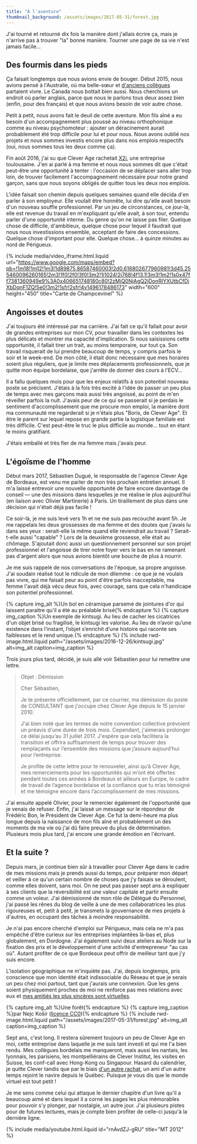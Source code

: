 ```yaml
---
title: "À l'aventure"
thumbnail_background: /assets/images/2017-05-31/forest.jpg
---
```


J'ai tourné et retourné dix fois la manière dont j'allais écrire ça, mais je
n'arrive pas à trouver "la" bonne manière. Tourner une page de sa vie n'est
jamais facile…

<!-- more -->

## Des fourmis dans les pieds

Ça faisait longtemps que nous avions envie de bouger. Début 2015, nous avions
pensé à l'Australie, où ma belle-sœur et
[d'anciens collègues](http://wearemoving.net/) partaient vivre. Le Canada nous
bottait bien aussi. Nous cherchions un endroit où parler anglais, parce que nous
le parlons tous deux assez bien (enfin, pour des français) et que nous avions
besoin de voir autre chose.

Petit à petit, nous avons fait le deuil de cette aventure. Mon fils aîné a eu
besoin d'un accompagnement plus poussé au niveau orthophonique comme au niveau
psychomoteur : ajouter un déracinement aurait probablement été trop difficile
pour lui et pour nous. Nous avons oublié nos projets et nous sommes investis
encore plus dans nos emplois respectifs (oui, nous sommes tous les deux comme
ça).

Fin août 2016, j'ai su que Clever Age rachetait [X2i](http://www.x2i.fr/), une
entreprise toulousaine. J'en ai parlé à ma femme et nous nous sommes dit que
c'était peut-être une opportunité à tenter : l'occasion de se déplacer sans
aller trop loin, de trouver facilement l'accompagnement nécessaire pour notre
grand garçon, sans que nous soyons obligés de quitter tous les deux nos emplois.

L'idée faisait son chemin depuis quelques semaines quand elle décida d'en parler
à son employeur. Elle voulait être honnête, lui dire qu'elle avait besoin d'un
nouveau souffle professionnel. Par un jeu de circonstances, ce jour-là, elle est
revenue du travail en m'expliquant qu'elle avait, à son tour, entendu parler
d'une opportunité interne. Du genre qu'on ne laisse pas filer. Quelque chose de
difficile, d'ambitieux, quelque chose pour lequel il faudrait que nous nous
investissions ensemble, acceptant de faire des concessions. Quelque chose
d'important pour elle. Quelque chose… à quinze minutes au nord de Périgueux.

{% include media/video_iframe.html.liquid url="https://www.google.com/maps/embed?pb=!1m18!1m12!1m3!1d89875.86587460003!2d0.616802677960981!3d45.255460096260165!2m3!1f0!2f0!3f0!3m2!1i1024!2i768!4f13.1!3m3!1m2!1s0x47ff7381360949e9%3A0x406651748180c80!2zMjQ0NjAgQ2jDonRlYXUtbCfDiXbDqnF1ZQ!5e0!3m2!1sfr!2sfr!4v1496178486173" width="600" height="450" title="Carte de Champcevinel" %}

## Angoisses et doutes

J'ai toujours été intéressé par ma carrière. J'ai fait ce qu'il fallait pour
avoir de grandes entreprises sur mon CV, pour travailler dans les contextes les
plus délicats et montrer ma capacité d'implication. Si nous saisissions cette
opportunité, il fallait tirer un trait, au moins temporaire, sur tout ça. Son
travail risquerait de lui prendre beaucoup de temps, y compris parfois le soir
et le week-end. De mon côté, il était donc nécessaire que mes horaires soient
plus réguliers, que je limite mes déplacements professionnels, que je quitte mon
équipe bordelaise, que j'arrête de donner des cours à l'ECV…

Il a fallu quelques mois pour que les enjeux relatifs à son potentiel nouveau
poste se précisent. J'étais à la fois très excité à l'idée de passer un peu plus
de temps avec mes garçons mais aussi très angoissé, au point de m'en réveiller
parfois la nuit. J'avais peur de ce qui se passerait si je perdais le sentiment
d'accomplissement que me procure mon emploi, la manière dont ma communauté me
regarderait si je n'étais plus "Boris, de Clever Age". Et être le parent sur
lequel repose en grande partie la logistique familiale est très difficile. C'est
peut-être le truc le plus difficile au monde… tout en étant le moins gratifiant.

J'étais emballé et très fier de ma femme mais j'avais peur.

## L'égoïsme de l'homme

Début mars 2017, Sébastien Dugué, le responsable de l'agence Clever Age de
Bordeaux, est venu me parler de mon très prochain entretien annuel. Il m'a
laissé entrevoir une nouvelle opportunité de faire encore davantage de conseil —
une des missions dans lesquelles je me réalise le plus aujourd'hui (en liaison
avec Olivier Martinerie) à Paris. Un tiraillement de plus dans une décision qui
n'était déjà pas facile !

Ce soir-là, je me suis levé vers 1h et ne me suis pas recouché avant 5h. Je me
rappelais les deux grossesses de ma femme et des doutes que j'avais lu dans ses
yeux : serait-elle la même quand elle reviendrait au travail ? Serait-t-elle
aussi "capable" ? Lors de la deuxième grossesse, elle était au chômage.
S'ajoutait donc aussi un questionnement personnel sur son projet professionnel
et l'angoisse de tirer notre foyer vers le bas en ne ramenant pas d'argent alors
que nous avions bientôt une bouche de plus à nourrir.

Je me suis rappelé de nos conversations de l'époque, sa propre angoisse. J'ai
soudain réalisé tout le ridicule de mon dilemme : ce que je ne voulais pas
vivre, qui me faisait peur au point d'être parfois inacceptable, ma femme
l'avait déjà vécu deux fois, avec courage, sans que cela n'handicape son
potentiel professionnel.

{% capture img_alt %}Un bol en céramique parsemé de jointures d'or qui laissent
paraitre qu'il a été au préalable brisé{% endcapture %}
{% capture img_caption %}Un exemple de <span lang="ja">kintsugi</span>. Au lieu
de cacher les cicatrices d'un objet brisé ou fragilisé, le
<span lang="ja">kintsugi</span> les valorise. Au lieu de n’avoir qu’une
existence dans l’instant, l’objet s’enrichit d’une histoire qui raconte ses
faiblesses et le rend unique.{% endcapture %} {% include rwd-image.html.liquid
path="/assets/images/2016-12-26/kintsugi.jpg"
alt=img_alt
caption=img_caption
%}

Trois jours plus tard, décidé, je suis allé voir Sébastien pour lui remettre une
lettre.

> Objet : Démission
>
> Cher Sébastien,
>
> Je te présente officiellement, par ce courrier, ma démission du poste de
> CONSULTANT que j'occupe chez Clever Age depuis le 15 janvier 2010.
>
> J'ai bien noté que les termes de notre convention collective prévoient un
> préavis d'une durée de trois mois. Cependant, j'aimerais prolonger ce délai
> jusqu’au 31 juillet 2017. J'espère que cela facilitera la transition et
> offrira suffisamment de temps pour trouver des remplaçants sur l’ensemble des
> missions que j’assure aujourd’hui pour l’entreprise.
>
> Je profite de cette lettre pour te renouveler, ainsi qu’à Clever Age, mes
> remerciements pour les opportunités qui m’ont été offertes pendant toutes ces
> années à Bordeaux et ailleurs en Europe, le cadre de travail de l’agence
> bordelaise et la confiance que tu m’as témoigné et me témoigne encore dans
> l’accomplissement de mes missions.

J'ai ensuite appelé Olivier, pour le remercier également de l'opportunité que je
venais de refuser. Enfin, j'ai laissé un message sur le répondeur de Frédéric
Bon, le Président de Clever Age. Ce fut la demi-heure ma plus longue depuis la
naissance de mon fils aîné et probablement un des moments de ma vie où j'ai dû
faire preuve du plus de détermination. Plusieurs mois plus tard, j'ai encore une
grande émotion en l'écrivant.

## Et la suite ?

Depuis mars, je continue bien sûr à travailler pour Clever Age dans le cadre de
mes missions mais je prends aussi du temps, pour préparer mon départ et veiller
à ce qu'un certain nombre de choses que j'y faisais se déroulent, comme elles
doivent, sans moi. On ne peut pas passer sept ans à expliquer à ses clients que
la réversibilité est une valeur capitale et partir ensuite comme un voleur. J'ai
démissionné de mon rôle de Délégué du Personnel, j'ai passé les rênes du blog de
veille à une de mes collaboratrices les plus rigoureuses et, petit à petit, je
transmets la gouvernance de mes projets à d'autres, en occupant des tâches à
moindre responsabilité.

Je n'ai pas encore cherché d'emploi sur Périgueux, mais cela ne m'a pas empêché
d'être curieux sur les entreprises implantées là-bas et, plus globalement, en
Dordogne. J'ai également suivi deux ateliers au Node sur la fixation des prix et
le développement d'une activité d'entrepreneur "au cas où". Autant profiter de
ce que Bordeaux peut offrir de meilleur tant que j'y suis encore.

L'isolation géographique ne m'inquiète pas. J'ai, depuis longtemps, pris
conscience que mon identité était indissociable du Réseau et que je serais un
peu chez moi partout, tant que j'aurais une connexion. Que les gens soient
physiquement proches de moi ne renforce pas mes relations avec eux et
[mes amitiés les plus sincères sont virtuelles](/notes/2014-04-relations-virtuelles/).

{% capture img_alt %}Une forêt{% endcapture %} {% capture img_caption %}par Nejc
Košir
(<a href="https://creativecommons.org/publicdomain/zero/1.0/deed.fr" title="Description de la licence Creative Commons 0">licence
CC0</a>){% endcapture %} {% include rwd-image.html.liquid
path="/assets/images/2017-05-31/forest.jpg"
alt=img_alt
caption=img_caption
%}

Sept ans, c'est long. Il restera sûrement toujours un peu de Clever Age en moi,
cette entreprise dans laquelle je me suis tant investi et qui me l'a bien rendu.
Mes collègues bordelais me manqueront, mais aussi les nantais, les lyonnais, les
parisiens, les montpelliérains de Clever Institut, les visites en Suisse, les
conf-call avec Hong-Kong ou Singapour. Hasard du calendrier, je quitte Clever
tandis que par le biais
[d'un autre rachat](https://www.clever-age.com/fr/news/clevertoday-rejoint-le-groupe-cleverage/),
un ami d'un autre temps rejoint le navire depuis le Québec. Puisque je vous dis
que le monde virtuel est tout petit !

Je me sens comme celui qui attaque le dernier chapitre d'un livre qu'il a
beaucoup aimé et dans lequel il a corné les pages les plus mémorables pour
pouvoir s'y plonger, par nostalgie, un autre jour. J'ai plusieurs pistes pour de
futures lectures, mais je compte bien profiter de celle-ci jusqu'à la dernière
ligne.

{% include media/youtube.html.liquid id="rnAvdZJ-gRU" title="MT 2012" %}

